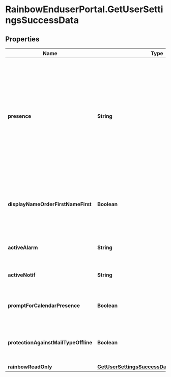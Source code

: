 # RainbowEnduserPortal.GetUserSettingsSuccessData

## Properties

Name | Type | Description | Notes
------------ | ------------- | ------------- | -------------
**presence** | **String** | Setting for manual user presence (used to go back to this presence when user logs in, instead of default (online))       Possible values: &#x60;online&#x60;, &#x60;away&#x60;, &#x60;invisible&#x60;, &#x60;dnd&#x60; | 
**displayNameOrderFirstNameFirst** | **Boolean** | Setting for user display name order   * true: firstname first * false: lastname first   | 
**activeAlarm** | **String** | Setting for active user alarm sound | 
**activeNotif** | **String** | Setting for active user notification sound | 
**promptForCalendarPresence** | **Boolean** | Setting to bypass calendar presence popup | 
**protectionAgainstMailTypeOffline** | **Boolean** | Never receive unsolicited emails of type &#39;offLine&#39; | 
**rainbowReadOnly** | [**GetUserSettingsSuccessDataRainbowReadOnly**](GetUserSettingsSuccessDataRainbowReadOnly.md) |  | 


